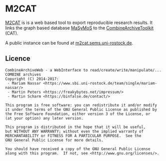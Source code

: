 M2CAT
=====

[M2CAT](https://semsproject.github.io/M2CAT/) is is a web based tool to export reproducible research results.
It links the graph based database [MaSyMoS](https://semsproject.github.io/masymos-core/) to the [CombineArchiveToolkit](https://semsproject.github.io/CombineArchiveWeb/) (CAT).

A public instance can be found at [m2cat.sems.uni-rostock.de](http://m2cat.sems.uni-rostock.de/).



## Licence
    CombineArchiveWeb - a WebInterface to read/create/write/manipulate/... COMBINE archives
    Copyright (C) 2014-2017:
     - Mariam Nassar <https://www.sbi.uni-rostock.de/team/single/mariam-nassar/>
     - Martin Peters <https://freakybytes.net/impressum/>
     - Martin Scharm <https://binfalse.de/contact/>
    
    This program is free software: you can redistribute it and/or modify
    it under the terms of the GNU General Public License as published by
    the Free Software Foundation, either version 3 of the License, or
    (at your option) any later version.
      
    This program is distributed in the hope that it will be useful,
    but WITHOUT ANY WARRANTY; without even the implied warranty of
    MERCHANTABILITY or FITNESS FOR A PARTICULAR PURPOSE.  See the
    GNU General Public License for more details.
    
    You should have received a copy of the GNU General Public License
    along with this program.  If not, see <http://www.gnu.org/licenses/>.
